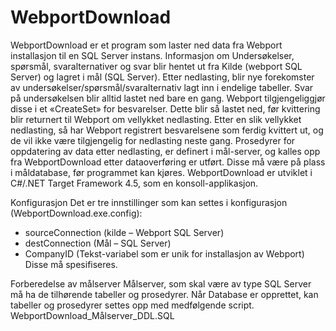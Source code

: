 # WebportDownload
WebportDownload er et program som laster ned data fra Webport installasjon til en SQL Server instans. 
Informasjon om Undersøkelser, spørsmål, svaralternativer og svar blir hentet ut fra Kilde (webport SQL Server) og lagret i mål (SQL Server).
Etter nedlasting, blir nye forekomster av undersøkelser/spørsmål/svaralternativ lagt inn i endelige tabeller. Svar på undersøkelsen blir alltid lastet ned bare en gang. Webport tilgjengeliggjør disse i et «CreateSet» for besvarelser. Dette blir så lastet ned, før kvittering blir returnert til Webport om vellykket nedlasting. Etter en slik vellykket nedlasting, så har Webport registrert besvarelsene som ferdig kvittert ut, og de vil ikke være tilgjengelig for nedlasting neste gang.
Prosedyrer for oppdatering av data etter nedlasting, er definert i mål-server, og kalles opp fra WebportDownload etter dataoverføring er utført.
Disse må være på plass i måldatabase, før programmet kan kjøres.
WebportDownload er utviklet i C#/.NET Target Framework 4.5, som en konsoll-applikasjon.

Konfigurasjon
Det er tre innstillinger som kan settes i konfigurasjon (WebportDownload.exe.config):
-	sourceConnection (kilde – Webport SQL Server)
-	destConnection (Mål – SQL Server)
-	CompanyID (Tekst-variabel som er unik for installasjon av Webport)
Disse må spesifiseres.

Forberedelse av målserver
Målserver, som skal være av type SQL Server må ha de tilhørende tabeller og prosedyrer.
Når Database er opprettet, kan tabeller og prosedyrer settes opp med medfølgende script.
WebportDownload_Målserver_DDL.SQL
